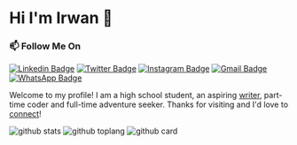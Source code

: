 # Hi I'm Irwan 👋
### 📫 Follow Me On
[![Linkedin Badge](https://img.shields.io/badge/-irwan--xyans-blue?style=flat&logo=Linkedin&logoColor=white&link=https://www.linkedin.com/in/irwan-xyans/)](https://www.linkedin.com/in/irwan-xyans/)
[![Twitter Badge](https://img.shields.io/badge/-@irwanx_taa-1ca0f1?style=flat&labelColor=1ca0f1&logo=twitter&logoColor=white&link=https://twitter.com/irwanx_taa)](https://twitter.com/irwanx_taa)
[![Instagram Badge](https://img.shields.io/badge/-@irwan_x_yans-purple?style=flat&logo=instagram&logoColor=white&link=https://instagram.com/irwan_x_yans/)](https://instagram.com/irwan_x_yans)
[![Gmail Badge](https://img.shields.io/badge/-irwan080304-c14438?style=flat&logo=Gmail&logoColor=white&link=mailto:irwan080304@gmail.com)](mailto:irwan080304@gmail.com)
[![WhatsApp Badge](https://img.shields.io/badge/-WhatsApp-green?style=flat&logo=whatsapp&logoColor=white&link=https://wa.me/628882611841/)](https://wa.me/628882611841)

Welcome to my profile! I am a high school student, an aspiring [writer](https://instagram.com/irwan_x_yans), part-time coder and full-time adventure seeker. Thanks for visiting and I'd love to [connect](https://www.linkedin.com/in/irwan-xyans/)!

![github stats](https://github-readme-stats.vercel.app/api?username=webprogrammingirfan&show_icons=true&theme=radical)
![github toplang](https://github-readme-stats.vercel.app/api/top-langs/?username=webprogrammingirfan&layout=compact&theme=nightowl)
![github card](https://github-readme-stats.vercel.app/api/pin/?username=webprogrammingirfan&repo=I-Love-You&theme=dark)
